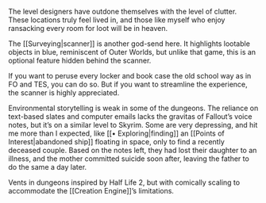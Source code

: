 The level designers have outdone themselves with the level of clutter. These locations truly feel lived in, and those like myself who enjoy ransacking every room for loot will be in heaven. 

The [[Surveying|scanner]] is another god-send here. It highlights lootable objects in blue, reminiscent of Outer Worlds, but unlike that game, this is an optional feature hidden behind the scanner. 

If you want to peruse every locker and book case the old school way as in FO and TES, you can do so. But if you want to streamline the experience, the scanner is highly appreciated.

Environmental storytelling is weak in some of the dungeons. The reliance on text-based slates and computer emails lacks the gravitas of Fallout’s voice notes, but it’s on a similar level to Skyrim. 
Some are very depressing, and hit me more than I expected, like [[• Exploring|finding]] an [[Points of Interest|abandoned ship]] floating in space, only to find a recently deceased couple. Based on the notes left, they had lost their daughter to an illness, and the mother committed suicide soon after, leaving the father to do the same a day later.

Vents in dungeons inspired by Half Life 2, but with comically scaling to accommodate the [[Creation Engine]]’s limitations.
